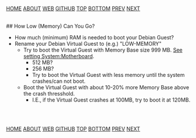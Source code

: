 ---
---

[HOME](index.md)
[ABOUT](README.md)
[WEB](https://osp4diss.vlsm.org/)
[GITHUB](https://github.com/os2xx/osp4diss/)
[TOP](#)
[BOTTOM](#endofpage)
[PREV](index.md#idx0705)
[NEXT](index.md#idx0705)

<br>
## How Low (Memory) Can You Go?

* How much (minimum) RAM is needed to boot your Debian Guest?
* Rename your Debian Virtual Guest to (e.g.) "LOW-MEMORY"
  * Try to boot the Virtual Guest with Memory Base size 999 MB. [See setting System:Motherboard](DebianGuestOnVirtualBox3.md#idx01).
    * 512 MB?
    * 256 MB?
    * Try to boot the Virtual Guest with less memory until the system crashes/can not boot.
  * Boot the Virtual Guest with about 10-20% more Memory Base above the crash thresshold.
    * I.E., if the Virtual Guest crashes at 100MB, try to boot it at 120MB.

<br id="endofpage"><br>

[HOME](index.md)
[ABOUT](README.md)
[WEB](https://osp4diss.vlsm.org/)
[GITHUB](/https://github.com/os2xx/osp4diss)
[TOP](#)
[BOTTOM](#endofpage)
[PREV](index.md#idx0705)
[NEXT](index.md#idx0705)
<br>

